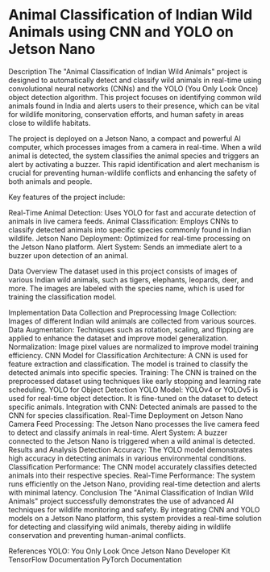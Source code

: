# Animal Classification of Indian Wild Animals using CNN and YOLO on Jetson Nano
Description
The "Animal Classification of Indian Wild Animals" project is designed to automatically detect and classify wild animals in real-time using convolutional neural networks (CNNs) and the YOLO (You Only Look Once) object detection algorithm. This project focuses on identifying common wild animals found in India and alerts users to their presence, which can be vital for wildlife monitoring, conservation efforts, and human safety in areas close to wildlife habitats.

The project is deployed on a Jetson Nano, a compact and powerful AI computer, which processes images from a camera in real-time. When a wild animal is detected, the system classifies the animal species and triggers an alert by activating a buzzer. This rapid identification and alert mechanism is crucial for preventing human-wildlife conflicts and enhancing the safety of both animals and people.

Key features of the project include:

Real-Time Animal Detection: Uses YOLO for fast and accurate detection of animals in live camera feeds.
Animal Classification: Employs CNNs to classify detected animals into specific species commonly found in Indian wildlife.
Jetson Nano Deployment: Optimized for real-time processing on the Jetson Nano platform.
Alert System: Sends an immediate alert to a buzzer upon detection of an animal.

Data Overview
The dataset used in this project consists of images of various Indian wild animals, such as tigers, elephants, leopards, deer, and more. The images are labeled with the species name, which is used for training the classification model.

Implementation
Data Collection and Preprocessing
Image Collection: Images of different Indian wild animals are collected from various sources.
Data Augmentation: Techniques such as rotation, scaling, and flipping are applied to enhance the dataset and improve model generalization.
Normalization: Image pixel values are normalized to improve model training efficiency.
CNN Model for Classification
Architecture: A CNN is used for feature extraction and classification. The model is trained to classify the detected animals into specific species.
Training: The CNN is trained on the preprocessed dataset using techniques like early stopping and learning rate scheduling.
YOLO for Object Detection
YOLO Model: YOLOv4 or YOLOv5 is used for real-time object detection. It is fine-tuned on the dataset to detect specific animals.
Integration with CNN: Detected animals are passed to the CNN for species classification.
Real-Time Deployment on Jetson Nano
Camera Feed Processing: The Jetson Nano processes the live camera feed to detect and classify animals in real-time.
Alert System: A buzzer connected to the Jetson Nano is triggered when a wild animal is detected.
Results and Analysis
Detection Accuracy: The YOLO model demonstrates high accuracy in detecting animals in various environmental conditions.
Classification Performance: The CNN model accurately classifies detected animals into their respective species.
Real-Time Performance: The system runs efficiently on the Jetson Nano, providing real-time detection and alerts with minimal latency.
Conclusion
The "Animal Classification of Indian Wild Animals" project successfully demonstrates the use of advanced AI techniques for wildlife monitoring and safety. By integrating CNN and YOLO models on a Jetson Nano platform, this system provides a real-time solution for detecting and classifying wild animals, thereby aiding in wildlife conservation and preventing human-animal conflicts.

References
YOLO: You Only Look Once
Jetson Nano Developer Kit
TensorFlow Documentation
PyTorch Documentation
